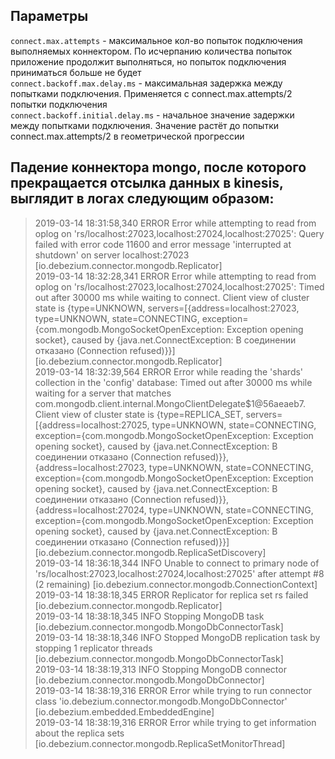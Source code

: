 ## Параметры
`connect.max.attempts` - максимальное кол-во попыток подключения выполняемых коннектором. По исчерпанию количества попыток приложение продолжит выполняться, но попыток подключения приниматься больше не будет  
`connect.backoff.max.delay.ms` - максимальная задержка между попытками подключения. Применяется с connect.max.attempts/2 попытки подключения  
`connect.backoff.initial.delay.ms` - начальное значение задержки между попытками подключения. Значение растёт до попытки connect.max.attempts/2 в геометрической прогрессии  

## Падение коннектора mongo, после которого прекращается отсылка данных в kinesis, выглядит в логах следующим образом:
> 2019-03-14 18:31:58,340 ERROR Error while attempting to read from oplog on 'rs/localhost:27023,localhost:27024,localhost:27025': Query failed with error code 11600 and error message 'interrupted at shutdown' on server localhost:27023 [io.debezium.connector.mongodb.Replicator]  
> 2019-03-14 18:32:28,341 ERROR Error while attempting to read from oplog on 'rs/localhost:27023,localhost:27024,localhost:27025': Timed out after 30000 ms while waiting to connect. Client view of cluster state is {type=UNKNOWN, servers=[{address=localhost:27023, type=UNKNOWN, state=CONNECTING, exception={com.mongodb.MongoSocketOpenException: Exception opening socket}, caused by {java.net.ConnectException: В соединении отказано (Connection refused)}}] [io.debezium.connector.mongodb.Replicator]  
> 2019-03-14 18:32:39,564 ERROR Error while reading the 'shards' collection in the 'config' database: Timed out after 30000 ms while waiting for a server that matches com.mongodb.client.internal.MongoClientDelegate$1@56aeaeb7. Client view of cluster state is {type=REPLICA_SET, servers=[{address=localhost:27025, type=UNKNOWN, state=CONNECTING, exception={com.mongodb.MongoSocketOpenException: Exception opening socket}, caused by {java.net.ConnectException: В соединении отказано (Connection refused)}}, {address=localhost:27023, type=UNKNOWN, state=CONNECTING, exception={com.mongodb.MongoSocketOpenException: Exception opening socket}, caused by {java.net.ConnectException: В соединении отказано (Connection refused)}}, {address=localhost:27024, type=UNKNOWN, state=CONNECTING, exception={com.mongodb.MongoSocketOpenException: Exception opening socket}, caused by {java.net.ConnectException: В соединении отказано (Connection refused)}}] [io.debezium.connector.mongodb.ReplicaSetDiscovery]  
> 2019-03-14 18:36:18,344 INFO Unable to connect to primary node of 'rs/localhost:27023,localhost:27024,localhost:27025' after attempt #8 (2 remaining) [io.debezium.connector.mongodb.ConnectionContext]  
> 2019-03-14 18:38:18,345 ERROR Replicator for replica set rs failed [io.debezium.connector.mongodb.Replicator]  
> 2019-03-14 18:38:18,345 INFO Stopping MongoDB task [io.debezium.connector.mongodb.MongoDbConnectorTask]  
> 2019-03-14 18:38:18,346 INFO Stopped MongoDB replication task by stopping 1 replicator threads [io.debezium.connector.mongodb.MongoDbConnectorTask]  
> 2019-03-14 18:38:19,313 INFO Stopping MongoDB connector [io.debezium.connector.mongodb.MongoDbConnector]  
> 2019-03-14 18:38:19,316 ERROR Error while trying to run connector class 'io.debezium.connector.mongodb.MongoDbConnector' [io.debezium.embedded.EmbeddedEngine]  
> 2019-03-14 18:38:19,316 ERROR Error while trying to get information about the replica sets [io.debezium.connector.mongodb.ReplicaSetMonitorThread]  
